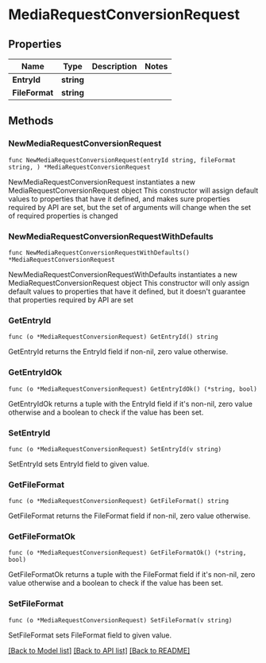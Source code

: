 # MediaRequestConversionRequest

## Properties

Name | Type | Description | Notes
------------ | ------------- | ------------- | -------------
**EntryId** | **string** |  | 
**FileFormat** | **string** |  | 

## Methods

### NewMediaRequestConversionRequest

`func NewMediaRequestConversionRequest(entryId string, fileFormat string, ) *MediaRequestConversionRequest`

NewMediaRequestConversionRequest instantiates a new MediaRequestConversionRequest object
This constructor will assign default values to properties that have it defined,
and makes sure properties required by API are set, but the set of arguments
will change when the set of required properties is changed

### NewMediaRequestConversionRequestWithDefaults

`func NewMediaRequestConversionRequestWithDefaults() *MediaRequestConversionRequest`

NewMediaRequestConversionRequestWithDefaults instantiates a new MediaRequestConversionRequest object
This constructor will only assign default values to properties that have it defined,
but it doesn't guarantee that properties required by API are set

### GetEntryId

`func (o *MediaRequestConversionRequest) GetEntryId() string`

GetEntryId returns the EntryId field if non-nil, zero value otherwise.

### GetEntryIdOk

`func (o *MediaRequestConversionRequest) GetEntryIdOk() (*string, bool)`

GetEntryIdOk returns a tuple with the EntryId field if it's non-nil, zero value otherwise
and a boolean to check if the value has been set.

### SetEntryId

`func (o *MediaRequestConversionRequest) SetEntryId(v string)`

SetEntryId sets EntryId field to given value.


### GetFileFormat

`func (o *MediaRequestConversionRequest) GetFileFormat() string`

GetFileFormat returns the FileFormat field if non-nil, zero value otherwise.

### GetFileFormatOk

`func (o *MediaRequestConversionRequest) GetFileFormatOk() (*string, bool)`

GetFileFormatOk returns a tuple with the FileFormat field if it's non-nil, zero value otherwise
and a boolean to check if the value has been set.

### SetFileFormat

`func (o *MediaRequestConversionRequest) SetFileFormat(v string)`

SetFileFormat sets FileFormat field to given value.



[[Back to Model list]](../README.md#documentation-for-models) [[Back to API list]](../README.md#documentation-for-api-endpoints) [[Back to README]](../README.md)


